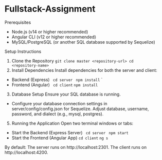 # Fullstack-Assignment

Prerequisites
- Node.js (v14 or higher recommended)
- Angular CLI (v12 or higher recommended)
- MySQL/PostgreSQL (or another SQL database supported by Sequelize)

Setup Instructions
1. Clone the Repository
`git clone master <repository-url>
cd <repository-name>`
2. Install Dependencies
Install dependencies for both the server and client: 
- Backend (Express)
`
cd server`
`
npm install`
`
- Frontend (Angular)
`
cd client`
`
npm install
`
3. Database Setup
Ensure your SQL database is running.

 - Configure your database connection settings in server/config/config.json for Sequelize. Adjust database, username, password, and dialect (e.g., mysql, postgres).
5. Running the Application
Open two terminal windows or tabs:
- Start the Backend (Express Server)
`
cd server`
`
npm start`
- Start the Frontend (Angular App)
`
cd client
`
`
ng s
`

By default:
The server runs on http://localhost:2301.
The client runs on http://localhost:4200.
